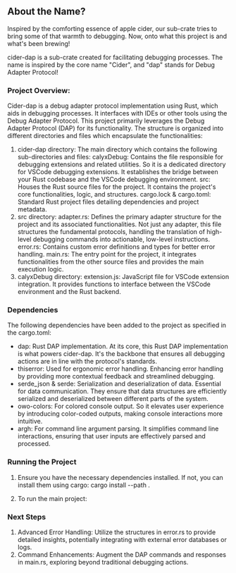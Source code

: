 ## About the Name?
Inspired by the comforting essence of apple cider, our sub-crate tries to bring some of that warmth to debugging. Now, onto what this project is and what's been brewing!

cider-dap is a sub-crate created for facilitating debugging processes. The name is inspired by the core name "Cider", and "dap" stands for Debug Adapter Protocol!
### Project Overview:
Cider-dap is a debug adapter protocol implementation using Rust, which aids in debugging processes. It interfaces with IDEs or other tools using the Debug Adapter Protocol.
This project primarily leverages the Debug Adapter Protocol (DAP) for its functionality. The structure is organized into different directories and files which encapsulate the functionalities:
1. cider-dap directory: The main directory which contains the following sub-directories and files:
     calyxDebug: Contains the file responsible for debugging extensions and related utilities. So it is a dedicated directory for VSCode debugging extensions. It establishes the bridge between your Rust codebase and the VSCode debugging environment.
     src: Houses the Rust source files for the project. It contains the project's core functionalities, logic, and structures.
     cargo.lock & cargo.toml: Standard Rust project files detailing dependencies and project metadata.
2. src directory:
     adapter.rs: Defines the primary adapter structure for the project and its associated functionalities. Not just any adapter, this file structures the fundamental protocols, handling the translation of high-level debugging commands into actionable, low-level instructions.
     error.rs: Contains custom error definitions and types for better error handling.
     main.rs: The entry point for the project, it integrates functionalities from the other source files and provides the main execution logic.
3. calyxDebug directory:
     extension.js: JavaScript file for VSCode extension integration. It provides functions to interface between the VSCode environment and the Rust backend.

### Dependencies
The following dependencies have been added to the project as specified in the cargo.toml:

- dap: Rust DAP implementation.  At its core, this Rust DAP implementation is what powers cider-dap. It's the backbone that ensures all debugging actions are in line with the protocol's standards.
- thiserror: Used for ergonomic error handling. Enhancing error handling by providing more contextual feedback and streamlined debugging.
- serde_json & serde: Serialization and deserialization of data. Essential for data communication. They ensure that data structures are efficiently serialized and deserialized between different parts of the system.
- owo-colors: For colored console output. So it elevates user experience by introducing color-coded outputs, making console interactions more intuitive.
- argh: For command line argument parsing. It simplifies command line interactions, ensuring that user inputs are effectively parsed and processed.

### Running the Project
1. Ensure you have the necessary dependencies installed. If not, you can install them using cargo: cargo install --path .

2. To run the main project:

### Next Steps

1. Advanced Error Handling: Utilize the structures in error.rs to provide detailed insights, potentially integrating with external error databases or logs.
2. Command Enhancements: Augment the DAP commands and responses in main.rs, exploring beyond traditional debugging actions.

